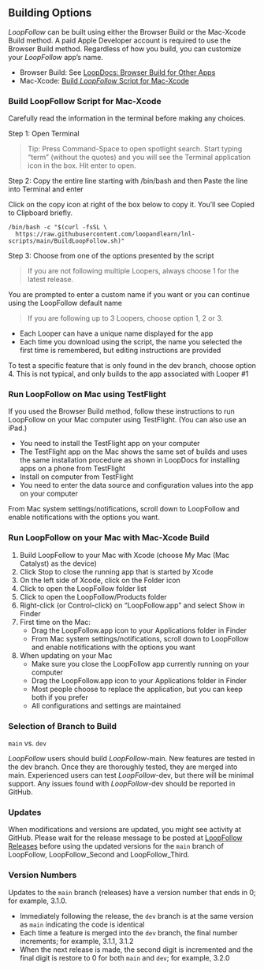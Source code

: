 ## Building Options

*LoopFollow* can be built using either the Browser Build or the Mac-Xcode Build method.  A paid Apple Developer account is required to use the Browser Build method.  Regardless of how you build, you can customize your *LoopFollow* app’s name.

* Browser Build: See [LoopDocs: Browser Build for Other Apps]()
* Mac-Xcode: [Build *LoopFollow* Script for Mac-Xcode](#build-loopfollow-script-for-mac-xcode)


### Build LoopFollow Script for Mac-Xcode

Carefully read the information in the terminal before making any choices.

Step 1: Open Terminal

> Tip: Press Command-Space to open spotlight search. Start typing “term” (without the quotes) and you will see the Terminal application icon in the box. Hit enter to open.

Step 2: Copy the entire line starting with /bin/bash and then Paste the line into Terminal and enter

Click on the copy icon at right of the box below to copy it. You’ll see Copied to Clipboard briefly.

``` { .bash .copy title="Copy and Paste to start the Build LoopFollow Script" }
/bin/bash -c "$(curl -fsSL \
  https://raw.githubusercontent.com/loopandlearn/lnl-scripts/main/BuildLoopFollow.sh)"
```

Step 3: Choose from one of the options presented by the script

> If you are not following multiple Loopers, always choose 1 for the latest release.

You are prompted to enter a custom name if you want or you can continue using the LoopFollow default name

> If you are following up to 3 Loopers, choose option 1, 2 or 3.

* Each Looper can have a unique name displayed for the app
* Each time you download using the script, the name you selected the first time is remembered, but editing instructions are provided

To test a specific feature that is only found in the dev branch, choose option 4. This is not typical, and only builds to the app associated with Looper #1

### Run LoopFollow on Mac using TestFlight

If you used the Browser Build method, follow these instructions to run LoopFollow on your Mac computer using TestFlight. (You can also use an iPad.)

* You need to install the TestFlight app on your computer
* The TestFlight app on the Mac shows the same set of builds and uses the same installation procedure as shown in LoopDocs for installing apps on a phone from TestFlight
* Install on computer from TestFlight
* You need to enter the data source and configuration values into the app on your computer

From Mac system settings/notifications, scroll down to LoopFollow and enable notifications with the options you want.

### Run LoopFollow on your Mac with Mac-Xcode Build

1. Build LoopFollow to your Mac with Xcode (choose My Mac (Mac Catalyst) as the device)
2. Click Stop to close the running app that is started by Xcode
3. On the left side of Xcode, click on the Folder icon
4. Click to open the LoopFollow folder list
5. Click to open the LoopFollow/Products folder
6. Right-click (or Control-click) on “LoopFollow.app” and select Show in Finder
7. First time on the Mac:
    * Drag the LoopFollow.app icon to your Applications folder in Finder
    * From Mac system settings/notifications, scroll down to LoopFollow and enable notifications with the options you want
8. When updating on your Mac
    * Make sure you close the LoopFollow app currently running on your computer
    * Drag the LoopFollow.app icon to your Applications folder in Finder
    * Most people choose to replace the application, but you can keep both if you prefer
    * All configurations and settings are maintained

### Selection of Branch to Build

`main` vs. `dev`

*LoopFollow* users should build *LoopFollow*-main.  New features are tested in the dev branch. Once they are thoroughly tested, they are merged into main.  Experienced users can test *LoopFollow*-dev, but there will be minimal support. Any issues found with *LoopFollow*-dev should be reported in GitHub.   

### Updates

When modifications and versions are updated, you might see activity at GitHub. Please wait for the release message to be posted at [LoopFollow Releases](https://github.com/loopandlearn/LoopFollow/releases) before using the updated versions for the `main` branch of LoopFollow, LoopFollow_Second and LoopFollow_Third.

### Version Numbers

Updates to the `main` branch (releases) have a version number that ends in 0; for example, 3.1.0.

* Immediately following the release, the `dev` branch is at the same version as `main` indicating the code is identical
* Each time a feature is merged into the `dev` branch, the final number increments; for example, 3.1.1, 3.1.2
* When the next release is made, the second digit is incremented and the final digit is restore to 0 for both `main` and `dev`; for example, 3.2.0

